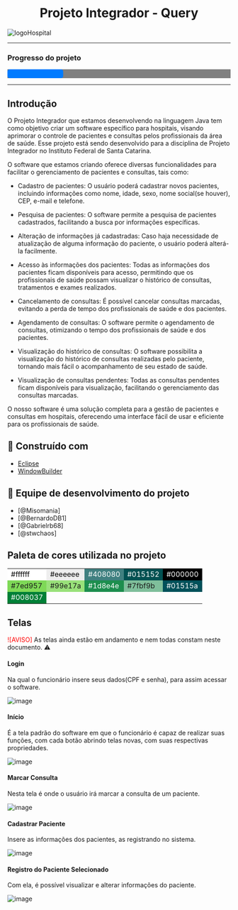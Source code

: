 
<h1 align="center"> Projeto Integrador - Query  </h1>


![logoHospital](https://user-images.githubusercontent.com/88722088/222734463-5cc2c349-a82c-4742-8e9b-4ed890cc390a.png)

---
### Progresso do projeto
<progress max="100" value="25"></progress>

<style>
  progress {
    width: 100%;
    height: 20px;
    background-color: #e6e6e6;
    border: none;
    border-radius: 5px;
  }

  progress::-webkit-progress-value {
    background-color: #007bff;
    border-radius: 5px;
  }
</style>

---

## Introdução
O Projeto Integrador que estamos desenvolvendo na linguagem Java tem como objetivo criar um software específico para hospitais, visando aprimorar o controle de pacientes e consultas pelos profissionais da área de saúde. Esse projeto está sendo desenvolvido para a disciplina de Projeto Integrador no Instituto Federal de Santa Catarina.

O software que estamos criando oferece diversas funcionalidades para facilitar o gerenciamento de pacientes e consultas, tais como:

 - Cadastro de pacientes: O usuário poderá cadastrar novos pacientes, incluindo informações como nome, idade, sexo, nome social(se houver), CEP, e-mail e telefone.

 - Pesquisa de pacientes: O software permite a pesquisa de pacientes cadastrados, facilitando a busca por informações específicas.

 - Alteração de informações já cadastradas: Caso haja necessidade de atualização de alguma informação do paciente, o usuário poderá alterá-la facilmente.

 - Acesso às informações dos pacientes: Todas as informações dos pacientes ficam disponíveis para acesso, permitindo que os profissionais de saúde possam visualizar o histórico de consultas, tratamentos e exames realizados.

 - Cancelamento de consultas: É possível cancelar consultas marcadas, evitando a perda de tempo dos profissionais de saúde e dos pacientes.

 - Agendamento de consultas: O software permite o agendamento de consultas, otimizando o tempo dos profissionais de saúde e dos pacientes.

 - Visualização do histórico de consultas: O software possibilita a visualização do histórico de consultas realizadas pelo paciente, tornando mais fácil o acompanhamento de seu estado de saúde.

 - Visualização de consultas pendentes: Todas as consultas pendentes ficam disponíveis para visualização, facilitando o gerenciamento das consultas marcadas.

O nosso software é uma solução completa para a gestão de pacientes e consultas em hospitais, oferecendo uma interface fácil de usar e eficiente para os profissionais de saúde.


## :wrench: Construído com
- [Eclipse](https://www.eclipse.org/downloads/)
- [WindowBuilder](https://www.eclipse.org/windowbuilder/)

## :busts_in_silhouette: Equipe de desenvolvimento do projeto
- [@Misomania]
- [@BernardoDB1]
- [@Gabrielrb68]
- [@stwchaos]

## Paleta de cores utilizada no projeto

<table>
  <tbody>
    <tr>
      <td style="background-color:#ffffff; color:#000000">#ffffff</td>
      <td style="background-color:#eeeeee; color:#000000">#eeeeee</td>
      <td style="background-color:#408080; color:#ffffff">#408080</td>
      <td style="background-color:#015152; color:#ffffff">#015152</td>
      <td style="background-color:#000000; color:#ffffff">#000000</td>
    </tr>
    <tr>
      <td style="background-color:#7ed957">#7ed957</td>
      <td style="background-color:#99e17a">#99e17a</td>
      <td style="background-color:#1d8e4e; color:#ffffff">#1d8e4e</td>
      <td style="background-color:#7fbf9b">#7fbf9b</td>
      <td style="background-color:#01515a; color:#ffffff">#01515a</td>
    </tr>
    <tr>
      <td style="background-color:#008037; color:#ffffff">#008037</td>
      <td colspan="4"></td>
    </tr>
  </tbody>
</table>



## Telas
<span style="color:red;">![AVISO]</span> As telas ainda estão em andamento e nem todas constam neste documento. :warning:

####  Login
  Na qual o funcionário insere seus dados(CPF e senha), para assim acessar o software.

![image](https://user-images.githubusercontent.com/88722088/222743581-adeed401-acb7-4503-9833-37267e3d8f96.png)


#### Início
  É a tela padrão do software em que o funcionário é capaz de realizar suas funções, com cada botão abrindo telas novas, com suas respectivas propriedades.

![image](https://user-images.githubusercontent.com/88722088/222743789-58ec22b4-8004-425c-8f5c-6f2131af43ab.png)


#### Marcar Consulta
  Nesta tela é onde o usuário irá marcar a consulta de um paciente.
  
![image](https://user-images.githubusercontent.com/88722088/222743888-b52b9eca-17c9-4a8c-ab39-d42f2bc12b46.png)


#### Cadastrar Paciente
  Insere as informações dos pacientes, as registrando no sistema.

![image](https://user-images.githubusercontent.com/88722088/222743992-95f576bd-14ae-4de3-b7a0-571128783b28.png)


#### Registro do Paciente Selecionado
  
  Com ela, é possível visualizar e alterar informações do paciente.
  
![image](https://user-images.githubusercontent.com/88722088/222744194-b31dc790-c949-44a4-ba9f-ad5e588a9be8.png)


